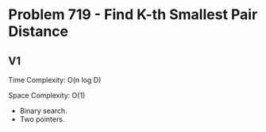 # Problem 719 - Find K-th Smallest Pair Distance

## V1

Time Complexity: O(n log D)

Space Complexity: O(1)

- Binary search.
- Two pointers.

